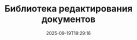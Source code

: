 ---
############################# Static ############################
layout: "family"
date:  2025-09-19T19:29:16
draft: false

product: "Redaction"
product_tag: "redaction"

lang: ru

############################# Head ############################
head_title: "Решение для редактирования документов. Редактируйте или удаляйте любые конфиденциальные данные."
head_description: "Удаляйте, редактируйте или скрывайте текст, изображения или метаданные в PDF, Word-документах, Excel-таблицах, PowerPoint-презентациях, изображениях и других форматах. Используйте нашу библиотеку в ваших приложениях на .NET, Java, Python или облачных решениях."

############################# Header ############################
title: "Библиотека редактирования документов"
description:  |
  Скрывайте или удаляйте личную информацию из различных типов файлов.

  Редактируйте текст или изображения для устранения конфиденциального контента.

  Управляйте метаданными файлов с помощью наших расширенных функций.

############################# Supported Platforms ###############################
supported_platforms:
  enable: true
  head_title: "Выберите вашу платформу"
  title: "Независимость платформы"
  description: "Библиотека GroupDocs.Redaction поддерживает следующие операционные системы и фреймворки:"
  details_link_title: "Узнать больше"

  items:
    # items loop
    - title: ".NET"
      description: GroupDocs.Redaction .NET 
      color: "blue"
      tag: "net"
      link: "/redaction/net/"
      features_link: "https://docs.groupdocs.com/redaction/net/system-requirements/"
      features:
          # features loop
          - rows: "3"
            content: |
                    NET 6.0+ <br> .NET Core 3.1 <br> .NET Framework 4.6.2+
      
          # features loop
          - rows: "4"
            content: |
                    Windows <br> Linux <br> Mac OS <br> Microsoft Azure
      
          # features loop
          - rows: "3"
            content: |
                    Microsoft Visual Studio <br> JetBrains Rider <br> Microsoft Visual Code
      
          # features loop
          - rows: "1"
            content: |
                    30+ file formats
      

    # items loop
    - title: "Java"
      description: GroupDocs.Redaction Java
      color: "red"
      tag: "java"
      link: "/redaction/java/"
      features_link: "https://docs.groupdocs.com/redaction/java/system-requirements/"
      features:
          # features loop
          - rows: "3"
            content: |
                    Java 8 or higher <br> Kotlin
      
          # features loop
          - rows: "4"
            content: |
                    Windows <br> Linux <br> Mac OS
      
          # features loop
          - rows: "3"
            content: |
                    IntelliJ IDEA <br> Eclipse <br> NetBeans
      
          # features loop
          - rows: "1"
            content: |
                    30+ file formats

    # items loop
    - title: "Python"
      description: GroupDocs.Redaction Python
      color: "yellow"
      tag: "python-net"
      link: "/redaction/python-net/"
      features_link: "https://docs.groupdocs.com/redaction/python-net/system-requirements/"
      features:
          # features loop
          - rows: "3"
            content: |
                    Python 3.9+ and .Net 6+
      
          # features loop
          - rows: "4"
            content: |
                    Windows <br> Linux <br> Mac OS
      
          # features loop
          - rows: "3"
            content: |
                    IDLE <br> PyCharm <br> Visual Studio Code
      
          # features loop
          - rows: "1"
            content: |
                    30+ file formats

############################# Features ###############################
features:
  enable: true
  title: "GroupDocs.Redaction в Кратком Описании"
  description: "Решение для управления контентом в PDF, офисных документах, изображениях и других бизнес-файлах."

  items:
    # items loop
    - icon: "text"
      title: "Удаление или редактирование текста"
      content: "Находите и редактируйте конфиденциальный текст в ваших документах."

    # items loop
    - icon: "image"
      title: "Редактирование изображений"
      content: "Скрывайте области изображений в файлах."

    # items loop
    - icon: "template"
      title: "Управление метаданными"
      content: "Удаляйте или заменяйте метаданные, такие как автор в Word-документах или EXIF-данные в изображениях."

    # items loop
    - icon: "pdf"
      title: "Расширенные функции"
      content: "Ищите данные для редактирования с помощью регулярных выражений или интеграции с ИИ."

############################# Code samples ############################
code_samples:
  enable: true
  title: "Примеры кода GroupDocs.Redaction"
  description: "Типичные случаи использования операций редактирования GroupDocs.Redaction."
  items:
    # code sample loop
    - title: "Как редактировать текст в PDF-документах"
      content: |
       GroupDocs.Redaction является идеальным решением для редактирования текста в ваших документах всего за несколько шагов.
      samples:
        - language: "C#"
          color: "blue"
          content: |
            ```csharp {style=abap}   
            // Передайте путь к файлу, который нужно редактировать, экземпляру Redactor
            using (Redactor redactor  = new Redactor("source.pdf"))
            {
                // Укажите параметры редактирования
                var redaction = new ExactPhraseRedaction("Sensitive data", new ReplacementOptions("[hidden]"));

                // Отредактируйте и сохраните результат
                redactor.Apply(redaction);

                var outputFile = redactor.Save();
            }   
            ```
        - language: "Java"
          color: "red"
          content: |
            ```java {style=abap}   
            // Передайте путь к файлу, который нужно редактировать, экземпляру Redactor
            final Redactor redactor  = new Redactor("source.pdf");

            try 
            {
                // Укажите параметры редактирования
                ExactPhraseRedaction redaction = new ExactPhraseRedaction("Sensitive data", new ReplacementOptions("[hidden]"));

                // Отредактируйте и сохраните результат
                redactor.apply(redaction);
                redactor.save();
            }
            finally { redactor.close(); } 
            ```
        - language: "Python"
          color: "yellow"
          content: |
            ```python {style=abap}
            import groupdocs.redaction as gr
            import groupdocs.redaction.options as gro
            import groupdocs.redaction.redactions as grr

            def run():

                # Передайте путь к файлу, который нужно редактировать, экземпляру Redactor
                with gr.Redactor("source.pdf") as redactor:

                    # Укажите параметры редактирования
                    repl_opt = grr.ReplacementOptions("[hidden]")
                    ex_red = grr.ExactPhraseRedaction("Sensitive data", repl_opt)

                    # Отредактируйте и сохраните результат
                    result = redactor.apply(ex_red)
        
                    so = gro.SaveOptions()
                    so.add_suffix = True
                    so.rasterize_to_pdf = False
                    result_path = redactor.save(so)
            ```

############################# Supported Formats ###############################
formats:
  enable: true
  title: "30+ поддерживаемых форматов файлов"
  description: "Библиотека GroupDocs.Redaction поддерживает операции редактирования во всех широко используемых бизнес-форматах файлов."

############################# Metrics ###############################
metrics:
  enable: true
  title: "GroupDocs.Redaction Достижения"
  description: "Откройте основные показатели, подчеркивающие успех нашей библиотеки"

  items:
    # items loop
    - number: "30+"
      title: "Поддерживаемые форматы"
      content: "Библиотека GroupDocs.Redaction поддерживает операции с более чем 30 широко используемыми форматами файлов."

    # items loop
    - number: "440k"
      title: "Скачивания NuGet"
      content: "Библиотека GroupDocs.Redaction для .NET была загружена более 440,000 раз из NuGet."

    # items loop
    - number: "12k"
      title: "Скачивания Maven"
      content: "Библиотека GroupDocs.Redaction имеет более 12,000 загрузок на Maven, предлагая мощные возможности редактирования для Java."

    # items loop
    - number: "140+"
      title: "Довольные клиенты"
      content: "Как глобальные предприятия, так и отдельные разработчики полагаются на продукты GroupDocs для создания инновационных решений."


############################# Customers ###############################
customers:
  enable: true
  title: "Наши довольные клиенты"
  description: "Библиотеки GroupDocs являются надежными для всемирно известных и уважаемых брендов."

  items:
    # items loop
    - title: "BenQ Corporation"
      logo: "benq"
      
    # items loop
    - title: "Nasdaq Stock Market"
      logo: "nasdaq"
      
    # items loop
    - title: "AT&T Inc."
      logo: "att"
      
    # items loop
    - title: "Customer logo AstraZeneca"
      logo: "astrazeneca"
      
    # items loop
    - title: "Central Bank of Argentina"
      logo: "argentinacentralbank"
      
    # items loop
    - title: "Roche Holding AG"
      logo: "roche"
      
    # items loop
    - title: "Capita"
      logo: "capita"
      
    # items loop
    - title: "Axa S.A."
      logo: "axa"
      
    # items loop
    - title: "Instructure Inc."
      logo: "instructure"
      
    # items loop
    - title: "Wipro"
      logo: "wipro"


############################# Actions ###############################
actions:
  enable: true
  title: "Готовы начать?"
  description: "Попробуйте функции GroupDocs.Redaction бесплатно на вашей платформе."

  items:
    # items loop
    - title: ".NET"
      color: "blue"
      link: "/redaction/net/"

    # items loop
    - title: "Java"
      color: "red"
      link: "/redaction/java/"

    # items loop
    - title: "Node.js"
      color: "yellow"
      link: "/redaction/python-net/"   

############################# FAQ ###############################
faq:
  enable: true
  title: "Часто задаваемые вопросы"
  description: "Ответы на наиболее часто задаваемые вопросы."

  items:
    # items loop
    - question: "Требует ли библиотека GroupDocs.Redaction стороннего ПО для работы с документами?"
      answer: "Библиотека GroupDocs.Redaction не требует стороннего ПО, такого как Adobe Acrobat, Microsoft Office или других."

    # items loop
    - question: "Могу ли я попробовать библиотеку GroupDocs.Redaction перед покупкой?"
      answer: "Да, вы можете попробовать GroupDocs.Redaction без покупки лицензии. Она работает в режиме пробной версии, который добавляет пробные метки и ограничивает выход до первых 3 страниц. Чтобы протестировать без ограничений, запросите временную лицензию на 30 дней. Для получения дополнительной информации, [см.](https://purchase.groupdocs.com/temporary-license/)."

    # items loop
    - question: "Какие варианты лицензий доступны?"
      answer: "Мы предлагаем несколько типов лицензий в зависимости от ваших потребностей в разработке и распространении. Эти лицензии включают лицензии на основе разработчиков, базовые лицензии на сайт и лицензии по измерению в зависимости от использования. Узнайте больше [здесь](https://purchase.groupdocs.com/pricing/redaction/net/)."

############################# Cloud Links ###############################
cloud_links:
  enable: false
  title: "GroupDocs.Redaction API с низким кодом"
  description: "Интегрируйте редакцию документов в любое приложение с помощью нашего облачного REST API."
  
  items:
    # items loop
    - title: "GroupDocs.Redaction Cloud for cURL"
      content: "Используйте команды cURL с нашим облачным RESTful API для редактирования документов в широком диапазоне поддерживаемых форматов файлов."
      icon: "groupdocs_redaction-for-curl"
      link: "https://products.groupdocs.cloud/redaction/curl"

    # items loop
    - title: "GroupDocs.Redaction Cloud for .NET"
      content: "Извлекайте изображения, текст и метаданные или редактируйте документы, используя шаблоны в приложениях на Microsoft .NET."
      icon: "groupdocs_redaction-for-net"
      link: "https://products.groupdocs.cloud/redaction/net"

    # items loop
    - title: "GroupDocs.Redaction Cloud for Java"
      content: "Java SDK для редактирования документов и извлечения данных в ваших Java-приложениях."
      icon: "groupdocs_redaction-for-java"
      link: "https://products.groupdocs.cloud/redaction/java"

############################# App links ###############################
app_links:
  enable: true
  title: "GroupDocs.Redaction Приложения без кода"
  description: "Веб-приложение, которое позволяет редактировать более 30 популярных форматов файлов прямо в вашем браузере."

  items:
    # items loop
    - title: "GroupDocs.Redaction Total"
      content: "Бесплатный онлайн инструмент для редактирования Word, Excel, PowerPoint, PDF и более 30 других типов файлов."
      icon: "groupdocs_redaction-app"
      link: "https://products.groupdocs.app/redaction/total"

    # items loop
    - title: "GroupDocs.Redaction DOCX"
      content: "Редактируйте Word-документы в своем браузере и извлекайте изображения, текст или метаданные."
      icon: "groupdocs_words-app"
      link: "https://products.groupdocs.app/redaction/docx"

    # items loop
    - title: "GroupDocs.Redaction PDF"
      content: "Бесплатный инструмент для редактирования PDF, работающий на любом устройстве или платформе без ограничений."
      icon: "groupdocs_pdf-app"
      link: "https://products.groupdocs.app/redaction/pdf"


      


---